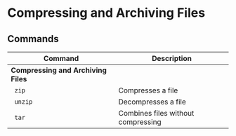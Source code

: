 # Compressing and Archiving Files

## Commands

| **Command**   | **Description**   |
| --------------|-------------------|
| **Compressing and Archiving Files** | 
| ` zip` | Compresses a file |
| ` unzip` | Decompresses a file |
| ` tar` | Combines files without compressing |